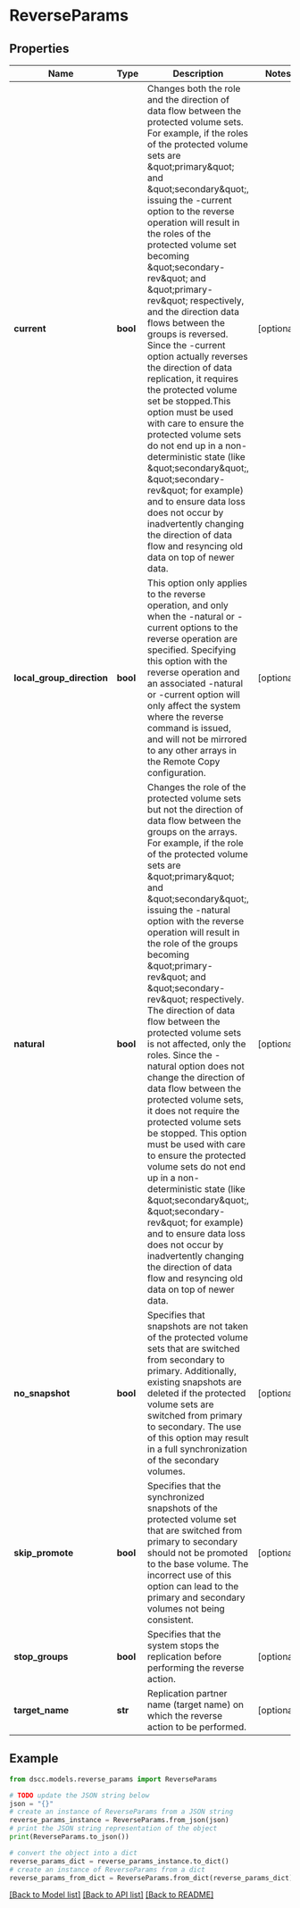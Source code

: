 # ReverseParams


## Properties

Name | Type | Description | Notes
------------ | ------------- | ------------- | -------------
**current** | **bool** | Changes both the role and the direction of data flow between the protected volume sets. For example, if the roles of the protected volume sets are \&quot;primary\&quot; and \&quot;secondary\&quot;, issuing the -current option to the reverse operation will result in the roles of the protected volume set becoming \&quot;secondary-rev\&quot; and \&quot;primary-rev\&quot; respectively, and the direction data flows between the groups is reversed. Since the -current option actually reverses the direction of data replication, it requires the protected volume set be stopped.This option must be used with care to ensure the protected volume sets do not end up in a non-deterministic state (like \&quot;secondary\&quot;, \&quot;secondary-rev\&quot; for example) and to ensure data loss does not occur by inadvertently changing the direction of data flow and resyncing old data on top of newer data. | [optional] 
**local_group_direction** | **bool** | This option only applies to the reverse operation, and only when the -natural or -current options to the reverse operation are specified. Specifying this option with the reverse operation and an associated -natural or -current option will only affect the system where the reverse command is issued, and will not be mirrored to any other arrays in the Remote Copy configuration. | [optional] 
**natural** | **bool** | Changes the role of the protected volume sets but not the direction of data flow between the groups on the arrays. For example, if the role of the protected volume sets are \&quot;primary\&quot; and \&quot;secondary\&quot;, issuing the -natural option with the reverse operation will result in the role of the groups becoming \&quot;primary-rev\&quot; and \&quot;secondary-rev\&quot; respectively. The direction of data flow between the protected volume sets is not affected, only the roles. Since the -natural option does not change the direction of data flow between the protected volume sets, it does not require the protected volume sets be stopped. This option must be used with care to ensure the protected volume sets do not end up in a non-deterministic state (like \&quot;secondary\&quot;, \&quot;secondary-rev\&quot; for example) and to ensure data loss does not occur by inadvertently changing the direction of data flow and resyncing old data on top of newer data. | [optional] 
**no_snapshot** | **bool** | Specifies that snapshots are not taken of the protected volume sets that are switched from secondary to primary. Additionally, existing snapshots are deleted if the protected volume sets are switched from primary to secondary. The use of this option may result in a full synchronization of the secondary volumes. | [optional] 
**skip_promote** | **bool** | Specifies that the synchronized snapshots of the protected volume set that are switched from primary to secondary should not be promoted to the base volume. The incorrect use of this option can lead to the primary and secondary volumes not being consistent. | [optional] 
**stop_groups** | **bool** | Specifies that the system stops the replication before performing the reverse action. | [optional] 
**target_name** | **str** | Replication partner name (target name) on which the reverse action to be performed. | [optional] 

## Example

```python
from dscc.models.reverse_params import ReverseParams

# TODO update the JSON string below
json = "{}"
# create an instance of ReverseParams from a JSON string
reverse_params_instance = ReverseParams.from_json(json)
# print the JSON string representation of the object
print(ReverseParams.to_json())

# convert the object into a dict
reverse_params_dict = reverse_params_instance.to_dict()
# create an instance of ReverseParams from a dict
reverse_params_from_dict = ReverseParams.from_dict(reverse_params_dict)
```
[[Back to Model list]](../README.md#documentation-for-models) [[Back to API list]](../README.md#documentation-for-api-endpoints) [[Back to README]](../README.md)


